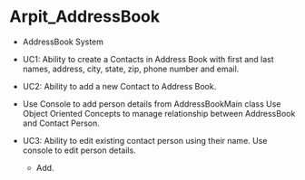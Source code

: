 # Arpit_AddressBook

* AddressBook System

* UC1: Ability to create a Contacts in Address Book with first and last names, address, city, state, zip, phone number and email.

* UC2: Ability to add a new Contact to Address Book.
- Use Console to add person details from AddressBookMain class
Use Object Oriented Concepts to manage relationship between AddressBook and Contact Person.


* UC3: Ability to edit existing contact person using their name.
Use console to edit person details.

  * Add.